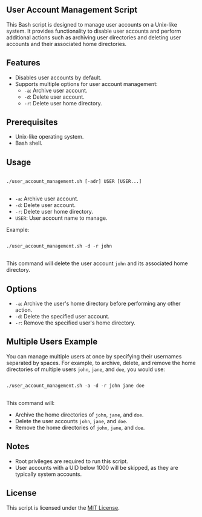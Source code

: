 ## User Account Management Script

This Bash script is designed to manage user accounts on a Unix-like system. It provides functionality to disable user accounts and perform additional actions such as archiving user directories and deleting user accounts and their associated home directories.

## Features

- Disables user accounts by default.
- Supports multiple options for user account management:
  - `-a`: Archive user account.
  - `-d`: Delete user account.
  - `-r`: Delete user home directory.

## Prerequisites

- Unix-like operating system.
- Bash shell.

## Usage

<pre>
<code>
./user_account_management.sh [-adr] USER [USER...]
</code>
</pre>

- `-a`: Archive user account.
- `-d`: Delete user account.
- `-r`: Delete user home directory.
- `USER`: User account name to manage.

Example:

<pre>
<code>
./user_account_management.sh -d -r john
</code>
</pre>

This command will delete the user account `john` and its associated home directory.

## Options

- `-a`: Archive the user's home directory before performing any other action.
- `-d`: Delete the specified user account.
- `-r`: Remove the specified user's home directory.

## Multiple Users Example

You can manage multiple users at once by specifying their usernames separated by spaces. For example, to archive, delete, and remove the home directories of multiple users `john`, `jane`, and `doe`, you would use:

<pre>
<code>
./user_account_management.sh -a -d -r john jane doe
</code>
</pre>

This command will:

- Archive the home directories of `john`, `jane`, and `doe`.
- Delete the user accounts `john`, `jane`, and `doe`.
- Remove the home directories of `john`, `jane`, and `doe`.

## Notes

- Root privileges are required to run this script.
- User accounts with a UID below 1000 will be skipped, as they are typically system accounts.

## License

This script is licensed under the [MIT License](LICENSE).
